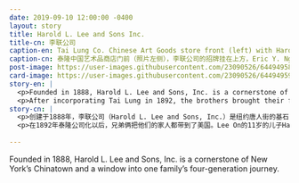 ```yaml
---
date: 2019-09-10 12:00:00 -0400
layout: story
title: Harold L. Lee and Sons Inc.
title-cn: 李联公司
caption-en: Tai Lung Co. Chinese Art Goods store front (left) with Harold L. Lee Agent sign hanging above, Courtesy of Eric Y. Ng, Museum of<br>Chinese in America (MOCA) Collection
caption-cn: 泰隆中国艺术品商店门前（照片左侧），李联公司的招牌挂在上方，Eric Y. Ng捐赠，美国华人博物馆（MOCA）馆藏
post-image: https://user-images.githubusercontent.com/23090526/64494958-85cd5d80-d261-11e9-9f15-7f2d13dbe495.jpg
card-image: https://user-images.githubusercontent.com/23090526/64494959-86fe8a80-d261-11e9-9c59-8cca68ab4359.jpg
story-en: |
  <p>Founded in 1888, Harold L. Lee and Sons, Inc. is a cornerstone of New York’s Chinatown and a window into one family’s four-generation journey. In 1874, Lee Kee Lo (also known as Lee On) was born in San Francisco, making him the first American citizen of the Lee Family. In 1888, his two brothers founded Tai Lung (meaning “Great Prosperity”), which sold Chinese vegetables and meats in a four-story building at 31 Pell Street, back when the burgeoning Chinatown consisted of only three streets: Mott, Pell, and Doyers. After the passing of the Chinese Exclusion Act, Lee On used his mobility as a U.S. citizen and merchant to join his brothers at the growing trading company as its traveling head salesman and buyer.</p>
  <p>After incorporating Tai Lung in 1892, the brothers brought their family to the U.S. Lee On’s eleven-year-old son, Harold, eventually became the patriarch of the next generation of Lee’s and expanded the family business into new ventures. These included the New York Chinese Film Exchange and most notably a foreign exchange and remittance business on the second floor, which became the first Chinese-owned business to offer financial services to the Chinese-speaking community. Eventually, the Foreign Exchange would expand into separate businesses run by Lee men and women of multiple generations: Harold’s son Andrew spearheaded Harold L. Lee and Son’s Insurance, the first Chinese-American insurance agency, while his son Henry began a successful travel agency. From Tai Lung’s modest beginnings as a grocery store, Lee Insurance is now a robust, national recognized company run 125 years later by the third and fourth generations of Lees from its original headquarters at 31 Pell Street.</p>
story-cn: |
  <p>创建于1888年，李联公司（Harold L. Lee and Sons, Inc.）是纽约唐人街的基石，也是一个家庭四世同堂的移民经历的写照。1874年，Lee Kee Lo（又名Lee On）在旧金山出生，成为李氏家族的第一位美国公民。1888年，他的两个兄弟在披露街31号（31 Pell Street）的一栋四层楼的大楼里创立了“泰隆”（意为“大繁荣”），销售中国蔬菜和肉类。那时侯，正在兴起的唐人街只有三条街道：勿街、披露街和宰也街。《排华法案》通过以后。Lee On利用自己作为美国公民和商人的身份自由，加入了他的兄弟们，成为这家不断壮大的贸易公司的旅行销售和采购主管。</p>
  <p>在1892年泰隆公司化以后，兄弟俩把他们的家人都带到了美国。Lee On的11岁的儿子Harold最终成为李氏家族下一代的掌门人，并将家族企业扩展到了新的领域。其中包括纽约中国电影交流中心（New York Chinese Film Exchange），和最为瞩目的位于二楼的外汇和汇款业务，成为第一家为华语社区提供金融服务的中资企业。最终，外汇业务扩展成为了李氏男女多代经营的独立业务：Harold的儿子Andrew领导了李联保险公司（Harold L. Lee and Son’s Insurance）——第一家美籍华人保险机构，而他的儿子Henry则创办了一家很成功的旅行社。从泰隆最初只是一家杂货店，如今李氏保险已成为一家实力雄厚、全国知名的公司，它从位于披露街31号的原总部开始，历经了125年的发展，现由李氏家族的第三代和第四代经营。</p>
  
---
```

Founded in 1888, Harold L. Lee and Sons, Inc. is a cornerstone of New York’s Chinatown and a window into one family’s four-generation journey.
